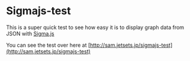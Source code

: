 # Sigmajs-test

This is a super quick test to see how easy it is to display graph data from JSON with [Sigma.js](https://github.com/jacomyal/sigma.js)

You can see the test over here at [http://sam.jetsets.jp/sigmajs-test](http://sam.jetsets.jp/sigmajs-test)